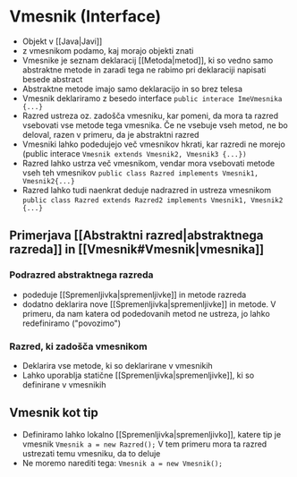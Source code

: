 # Vmesnik (Interface)
- Objekt v [[Java|Javi]]
- z vmesnikom podamo, kaj morajo objekti znati
- Vmesnike je seznam deklaracij [[Metoda|metod]], ki so vedno samo abstraktne metode in zaradi tega ne rabimo pri deklaraciji napisati besede abstract
- Abstraktne metode imajo samo deklaracijo in so brez telesa
- Vmesnik deklariramo z besedo interface `public interace ImeVmesnika {...}`
- Razred ustreza oz. zadošča vmesniku, kar pomeni, da mora ta razred vsebovati vse metode tega vmesnika. Če ne vsebuje vseh metod, ne bo deloval, razen v primeru, da je abstraktni razred
- Vmesniki lahko podedujejo več vmesnikov hkrati, kar razredi ne morejo (public interace `Vmesnik extends Vmesnik2, Vmesnik3 {...})`
- Razred lahko ustrza več vmesnikom, vendar mora vsebovati metode vseh teh vmesnikov `public class Razred implements Vmesnik1, Vmesnik2{...}`
- Razred lahko tudi naenkrat deduje nadrazred in ustreza vmesnikom 
`public class Razred extends Razred2 implements Vmesnik1, Vmesnik2 {...}`

## Primerjava [[Abstraktni razred|abstraktnega razreda]] in [[Vmesnik#Vmesnik|vmesnika]]
### Podrazred abstraktnega razreda
- podeduje [[Spremenljivka|spremenljivke]] in metode razreda
- dodatno deklarira nove [[Spremenljivka|spremenljivke]] in metode. V primeru, da nam katera od podedovanih metod ne ustreza, jo lahko redefiniramo ("povozimo")
### Razred, ki zadošča vmesnikom
- Deklarira vse metode, ki so deklarirane v vmesnikih
- Lahko uporablja statične [[Spremenljivka|spremenljivke]], ki so definirane v vmesnikih

## Vmesnik kot tip
- Definiramo lahko lokalno [[Spremenljivka|spremenljivko]], katere tip je vmesnik 
`Vmesnik a = new Razred();` V tem primeru mora ta razred ustrezati temu vmesniku, da to deluje
- Ne moremo narediti tega: `Vmesnik a = new Vmesnik();`
